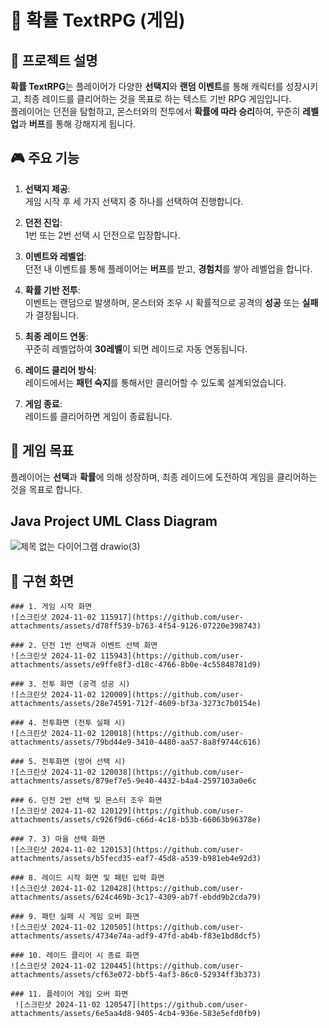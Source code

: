 # 🎲 확률 TextRPG (게임)

## 📝 프로젝트 설명
**확률 TextRPG**는 플레이어가 다양한 **선택지**와 **랜덤 이벤트**를 통해 캐릭터를 성장시키고, 최종 레이드를 클리어하는 것을 목표로 하는 텍스트 기반 RPG 게임입니다.  
플레이어는 던전을 탐험하고, 몬스터와의 전투에서 **확률에 따라 승리**하여, 꾸준히 **레벨업**과 **버프**를 통해 강해지게 됩니다.

## 🎮 주요 기능

1. **선택지 제공**:  
    게임 시작 후 세 가지 선택지 중 하나를 선택하여 진행합니다.
   
2. **던전 진입**:  
   1번 또는 2번 선택 시 던전으로 입장합니다.

3. **이벤트와 레벨업**:  
    던전 내 이벤트를 통해 플레이어는 **버프**를 받고, **경험치**를 쌓아 레벨업을 합니다.

4. **확률 기반 전투**:  
    이벤트는 랜덤으로 발생하며, 몬스터와 조우 시 확률적으로 공격의 **성공** 또는 **실패**가 결정됩니다.

5. **최종 레이드 연동**:  
    꾸준히 레벨업하여 **30레벨**이 되면 레이드로 자동 연동됩니다.

6. **레이드 클리어 방식**:  
    레이드에서는 **패턴 숙지**를 통해서만 클리어할 수 있도록 설계되었습니다.

7. **게임 종료**:  
    레이드를 클리어하면 게임이 종료됩니다.

## 🎯 게임 목표
플레이어는 **선택**과 **확률**에 의해 성장하며, 최종 레이드에 도전하여 게임을 클리어하는 것을 목표로 합니다.

## Java Project UML Class Diagram

![제목 없는 다이어그램 drawio(3)](https://github.com/user-attachments/assets/1602b585-c122-4413-9a7c-28d52ffeaf50)

## 📜 구현 화면

    ### 1. 게임 시작 화면
    ![스크린샷 2024-11-02 115917](https://github.com/user-attachments/assets/d78ff539-b763-4f54-9126-07220e398743)
    
    ### 2. 던전 1번 선택과 이벤트 선택 화면
    ![스크린샷 2024-11-02 115943](https://github.com/user-attachments/assets/e9ffe8f3-d18c-4766-8b0e-4c55848781d9)
    
    ### 3. 전투 화면 (공격 성공 시)
    ![스크린샷 2024-11-02 120009](https://github.com/user-attachments/assets/28e74591-712f-4609-bf3a-3273c7b0154e)

    ### 4. 전투화면 (전투 실패 시)
    ![스크린샷 2024-11-02 120018](https://github.com/user-attachments/assets/79bd44e9-3410-4480-aa57-8a8f9744c616)
    
    ### 5. 전투화면 (방어 선택 시)
    ![스크린샷 2024-11-02 120038](https://github.com/user-attachments/assets/879ef7e5-9e40-4432-b4a4-2597103a0e6c

    ### 6. 던전 2번 선택 및 몬스터 조우 화면
    ![스크린샷 2024-11-02 120129](https://github.com/user-attachments/assets/c926f9d6-c66d-4c18-b53b-66063b96378e)

    ### 7. 3) 마을 선택 화면
    ![스크린샷 2024-11-02 120153](https://github.com/user-attachments/assets/b5fecd35-eaf7-45d8-a539-b981eb4e92d3)

    ### 8. 레이드 시작 화면 및 패턴 입력 화면
    ![스크린샷 2024-11-02 120428](https://github.com/user-attachments/assets/624c469b-3c17-4309-ab7f-ebdd9b2cda79)

    ### 9. 패턴 실패 시 게임 오버 화면
    ![스크린샷 2024-11-02 120505](https://github.com/user-attachments/assets/4734e74a-adf9-47fd-ab4b-f83e1bd8dcf5)

    ### 10. 레이드 클리어 시 종료 화면
    ![스크린샷 2024-11-02 120445](https://github.com/user-attachments/assets/cf63e072-bbf5-4af3-86c0-52934ff3b373)
    
    ### 11. 플레이어 게임 오버 화면
     ![스크린샷 2024-11-02 120547](https://github.com/user-attachments/assets/6e5aa4d8-9405-4cb4-936e-583e5efd0fb9)


